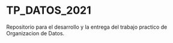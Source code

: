 # TP_DATOS_2021
Repositorio para el desarrollo y la entrega del trabajo practico de Organizacion de Datos.
